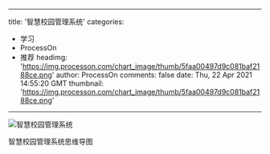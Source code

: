 
---
title: '智慧校园管理系统'
categories: 
 - 学习
 - ProcessOn
 - 推荐
headimg: 'https://img.processon.com/chart_image/thumb/5faa00497d9c081baf2188ce.png'
author: ProcessOn
comments: false
date: Thu, 22 Apr 2021 14:55:20 GMT
thumbnail: 'https://img.processon.com/chart_image/thumb/5faa00497d9c081baf2188ce.png'
---

<div>   
<img class="thumb" alt="智慧校园管理系统" src="https://img.processon.com/chart_image/thumb/5faa00497d9c081baf2188ce.png" referrerpolicy="no-referrer">
<p>智慧校园管理系统思维导图</p>  
</div>
            